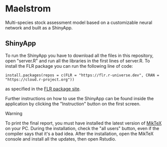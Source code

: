# Maelstrom

Multi-species stock assessment model based on a customizable neural network and built as a ShinyApp.

## ShinyApp

To run the ShinyApp you have to download all the files in this repository, open "server.R" and run all the libraries in the first lines of server.R. To install the FLR package you can run the following line of code:

```         
install.packages(repos = c(FLR = "https://flr.r-universe.dev", CRAN = "https://cloud.r-project.org"))
```

as specified in the [FLR package site](https://flr-project.org/).

Further instructions on how to use the ShinyApp can be found inside the application by clicking the "Instruction" button on the first screen.

> [!WARNING]
> To print the final report, you must have installed the latest version of [MikTeX](https://miktex.org/download) on your PC. During the installation, check the "all users" button, even if the compiler says that it's a bad idea. After the installation, open the MikTeX console and install all the updates, then open Rstudio.
